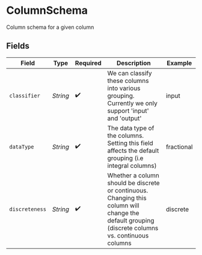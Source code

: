 # ColumnSchema

Column schema for a given column


## Fields

| Field                                                                                                                                             | Type                                                                                                                                              | Required                                                                                                                                          | Description                                                                                                                                       | Example                                                                                                                                           |
| ------------------------------------------------------------------------------------------------------------------------------------------------- | ------------------------------------------------------------------------------------------------------------------------------------------------- | ------------------------------------------------------------------------------------------------------------------------------------------------- | ------------------------------------------------------------------------------------------------------------------------------------------------- | ------------------------------------------------------------------------------------------------------------------------------------------------- |
| `classifier`                                                                                                                                      | *String*                                                                                                                                          | :heavy_check_mark:                                                                                                                                | We can classify these columns into various grouping. Currently we only support 'input' and 'output'                                               | input                                                                                                                                             |
| `dataType`                                                                                                                                        | *String*                                                                                                                                          | :heavy_check_mark:                                                                                                                                | The data type of the columns. Setting this field affects the default grouping (i.e integral columns)                                              | fractional                                                                                                                                        |
| `discreteness`                                                                                                                                    | *String*                                                                                                                                          | :heavy_check_mark:                                                                                                                                | Whether a column should be discrete or continuous. Changing this column will change the default grouping (discrete columns vs. continuous columns | discrete                                                                                                                                          |
